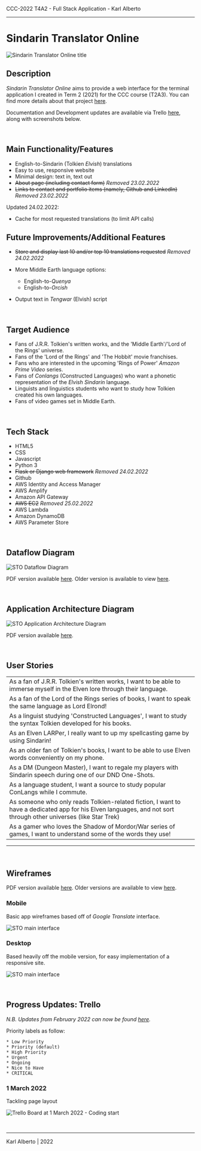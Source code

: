 CCC-2022 T4A2 - Full Stack Application - Karl Alberto

---

# Sindarin Translator Online

![Sindarin Translator Online title](./docs/img/sto_title.png)

## Description

_Sindarin Translator Online_ aims to provide a web interface for the terminal application I created in Term 2 (2021) for the CCC course (T2A3). You can find more details about that project [here](https://github.com/Kei-Eff/sindarin-translator).

Documentation and Development updates are available via Trello [here](https://trello.com/b/5FlPl44f/t4a2-sindarin-translator-online), along with screenshots below.

<br>


## Main Functionality/Features

* English-to-Sindarin (Tolkien _Elvish_) translations
* Easy to use, responsive website
* Minimal design: text in, text out
* ~~About page (including contact form)~~ _Removed 23.02.2022_
* ~~Links to contact and portfolio items (namely, Github and LinkedIn)~~ _Removed 23.02.2022_

Updated 24.02.2022:

* Cache for most requested translations (to limit API calls)

## Future Improvements/Additional Features

* ~~Store and display last 10 and/or top 10 translations requested~~ _Removed 24.02.2022_

* More Middle Earth language options:
    * English-to-_Quenya_
    * English-to-_Orcish_

* Output text in _Tengwar_ (Elvish) script

<br>


## Target Audience

* Fans of J.R.R. Tolkien's written works, and the 'Middle Earth'/'Lord of the Rings' universe.
* Fans of the 'Lord of the Rings' and 'The Hobbit' movie franchises.
* Fans who are interested in the upcoming 'Rings of Power' _Amazon Prime Video_ series.
* Fans of _Conlangs_ (Constructed Languages) who want a phonetic representation of the _Elvish Sindarin_ language.
* Linguists and linguistics students who want to study how Tolkien created his own languages.
* Fans of video games set in Middle Earth.

<br>


## Tech Stack

* HTML5
* CSS
* Javascript
* Python 3
* ~~Flask or Django web framework~~ _Removed 24.02.2022_
* Github
* AWS Identity and Access Manager
* AWS Amplify
* Amazon API Gateway
* ~~AWS EC2~~ _Removed 25.02.2022_
* AWS Lambda
* Amazon DynamoDB
* AWS Parameter Store

<br>


## Dataflow Diagram

![STO Dataflow Diagram](./docs/img/sto_dataflow_diagram_v2.png)

PDF version available [here](https://drive.google.com/file/d/12M_AjIVeAlF6yyiZiKg_ZUP8SYS7ouDh/view?usp=sharing). Older version is available to view [here](./docs/sto_old_versions.md).

<br>


## Application Architecture Diagram

![STO Application Architecture Diagram](./docs/img/sto_app_architecture.png)

PDF version available [here](https://drive.google.com/file/d/1GyclfPDHQPcAUzzXO_8p2HwB6HThrn9P/view?usp=sharing).

<br>


## User Stories

|                                                                                                                                                             |
| ---------------------------------------------------------------------------------------------------------------------------------------------------------------- |
| As a fan of J.R.R. Tolkien's written works, I want to be able to immerse myself in the Elven lore through their language.                                        |
| As a fan of the Lord of the Rings series of books, I want to speak the same language as Lord Elrond!                                                             |
| As a linguist studying 'Constructed Languages', I want to study the syntax Tolkien developed for his books.                                                      |
| As an Elven LARPer, I really want to up my spellcasting game by using Sindarin!                                                                                  |
| As an older fan of Tolkien's books, I want to be able to use Elven words conveniently on my phone.                                                               |
| As a DM (Dungeon Master), I want to regale my players with Sindarin speech during one of our DND One-Shots.                                                      |
| As a language student, I want a source to study popular ConLangs while I commute.                                                                                |
| As someone who only reads Tolkien-related fiction, I want to have a dedicated app for his Elven languages, and not sort through other universes (like Star Trek) |
| As a gamer who loves the Shadow of Mordor/War series of games, I want to understand some of the words they use!                                                  |
---

<br>


## Wireframes

PDF version available [here](https://drive.google.com/file/d/10v8T_PIrClSegHbf481wlN-TLrklgsCH/view?usp=sharing). Older versions are available to view [here](./docs/sto_old_versions.md).

### Mobile

Basic app wireframes based off of _Google Translate_ interface.

![STO main interface](./docs/img/wireframes/sto_mobile_v2.png)

### Desktop

Based heavily off the mobile version, for easy implementation of a responsive site.

![STO main interface](./docs/img/wireframes/sto_desktop_v2.png)

<br>


## Progress Updates: Trello

_N.B. Updates from February 2022 can now be found [here](./docs/trello_updates_feb_2022.md)._

Priority labels as follow:

    * Low Priority
    * Priority (default)
    * High Priority
    * Urgent
    * Ongoing
    * Nice to Have
    * CRITICAL

### 1 March 2022

Tackling page layout

![Trello Board at 1 March 2022 - Coding start](./docs/img/trello/mar_2022/Trello_01.03.2022a.png)



<br>

---

Karl Alberto | 2022